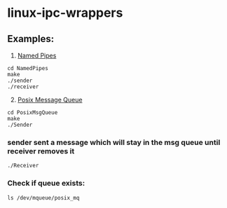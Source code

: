 # linux-ipc-wrappers

## Examples:
1. [Named Pipes](https://github.com/abbasraza/linux-ipc-wrappers/tree/main/NamedPipes)

```shell
cd NamedPipes
make
./sender
./receiver
```

2. [Posix Message Queue](https://github.com/abbasraza/linux-ipc-wrappers/tree/main/PosixMsgQueue)

```shell
cd PosixMsgQueue
make
./Sender
```
### sender sent a message which will stay in the msg queue until receiver removes it

```shell
./Receiver
```

### Check if queue exists:
```shell
ls /dev/mqueue/posix_mq

``` 
